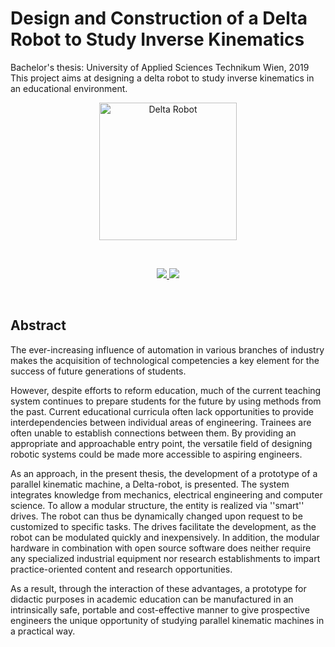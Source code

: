 # Design and Construction of a Delta Robot to Study Inverse Kinematics

Bachelor's thesis: University of Applied Sciences Technikum Wien, 2019
This project aims at designing a delta robot to study inverse kinematics in an educational environment.

<p align="center">
  <a href="https://github.com/FelixSchausberger/bachelors_thesis">
    <img alt="Delta Robot" src="https://github.com/FelixSchausberger/bachelors_thesis/blob/main/LaTeX/Bachelorarbeit/Images/delta-attached-isometric-view-rendered-1.JPG" width="220"/>
  </a>
</p>
<br/>
<p align="center">
  <a href="https://github.com/FelixSchausberger/bachelors_thesis/blob/main/LaTeX/Bachelorarbeit/Bachelorarbeit.pdf" title="Download PDF (full text)">
    <img src="https://img.shields.io/badge/Download-PDF_(thesis)_-green"/>
  </a>
  <a href="https://github.com/FelixSchausberger/bachelors_thesis/blob/main/LaTeX/Paper/Paper.pdf" title="Download PDF (full text)">
    <img src="https://img.shields.io/badge/Download-PDF_(paper)_-green"/>
  </a>
</p>
<br/>

## Abstract

The ever-increasing influence of automation in various branches of industry makes the acquisition of technological competencies a key element for the success of future generations of students.

However, despite efforts to reform education, much of the current teaching system continues to prepare students for the future by using methods from the past. Current educational curricula often lack opportunities to provide interdependencies between individual areas of engineering. Trainees are often unable to establish connections between them. By providing an appropriate and approachable entry point, the versatile field of designing robotic systems could be made more accessible to aspiring engineers.

As an approach, in the present thesis, the development of a prototype of a parallel kinematic machine, a Delta-robot, is presented. The system integrates knowledge from mechanics, electrical engineering and computer science. To allow a modular structure, the entity is realized via ''smart'' drives. The robot can thus be dynamically changed upon request to be customized to specific tasks. The drives facilitate the development, as the robot can be modulated quickly and inexpensively. In addition, the modular hardware in combination with open source software does neither require any specialized industrial equipment nor research establishments to impart practice-oriented content and research opportunities.

As a result, through the interaction of these advantages, a prototype for didactic purposes in academic education can be manufactured in an intrinsically safe, portable and cost-effective manner to give prospective engineers the unique opportunity of studying parallel kinematic machines in a practical way.
